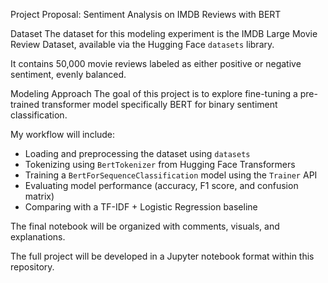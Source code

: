 
Project Proposal: Sentiment Analysis on IMDB Reviews with BERT

Dataset
The dataset for this modeling experiment is the IMDB Large Movie Review Dataset, available via the Hugging Face `datasets` library.

It contains 50,000 movie reviews labeled as either positive or negative sentiment, evenly balanced.

Modeling Approach
The goal of this project is to explore fine-tuning a pre-trained transformer model specifically BERT for binary sentiment classification.  

My workflow will include:
- Loading and preprocessing the dataset using `datasets`
- Tokenizing using `BertTokenizer` from Hugging Face Transformers
- Training a `BertForSequenceClassification` model using the `Trainer` API
- Evaluating model performance (accuracy, F1 score, and confusion matrix)
- Comparing with a TF-IDF + Logistic Regression baseline

The final notebook will be organized with comments, visuals, and explanations.

The full project will be developed in a Jupyter notebook format within this repository.

